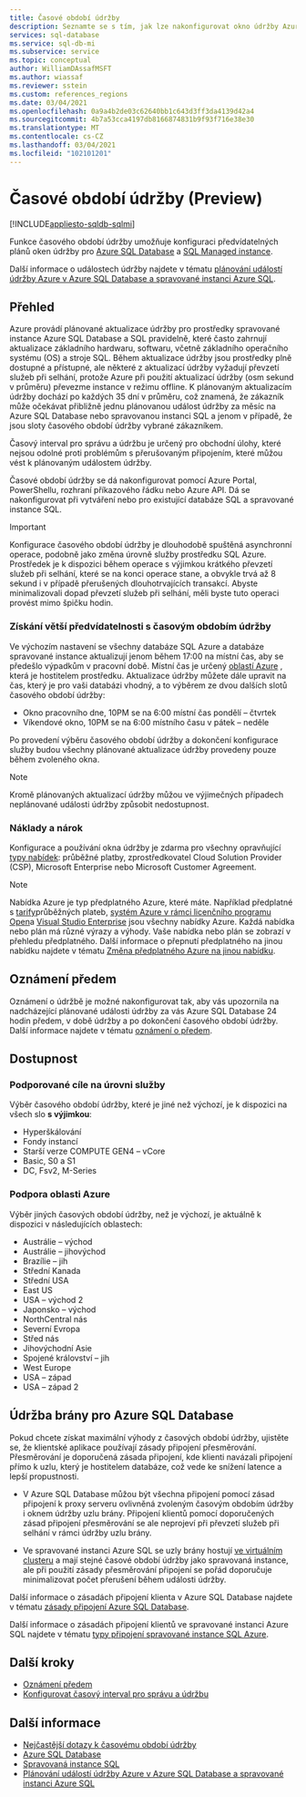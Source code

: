 ```yaml
---
title: Časové období údržby
description: Seznamte se s tím, jak lze nakonfigurovat okno údržby Azure SQL Database a spravované instance.
services: sql-database
ms.service: sql-db-mi
ms.subservice: service
ms.topic: conceptual
author: WilliamDAssafMSFT
ms.author: wiassaf
ms.reviewer: sstein
ms.custom: references_regions
ms.date: 03/04/2021
ms.openlocfilehash: 0a9a4b2de03c62640bb1c643d3ff3da4139d42a4
ms.sourcegitcommit: 4b7a53cca4197db8166874831b9f93f716e38e30
ms.translationtype: MT
ms.contentlocale: cs-CZ
ms.lasthandoff: 03/04/2021
ms.locfileid: "102101201"
---
```

# <a name="maintenance-window-preview"></a>Časové období údržby (Preview)
[!INCLUDE[appliesto-sqldb-sqlmi](../includes/appliesto-sqldb-sqlmi.md)]

Funkce časového období údržby umožňuje konfiguraci předvídatelných plánů oken údržby pro [Azure SQL Database](sql-database-paas-overview.md) a [SQL Managed instance](../managed-instance/sql-managed-instance-paas-overview.md). 

Další informace o událostech údržby najdete v tématu [plánování událostí údržby Azure v Azure SQL Database a spravované instanci Azure SQL](planned-maintenance.md).

## <a name="overview"></a>Přehled

Azure provádí plánované aktualizace údržby pro prostředky spravované instance Azure SQL Database a SQL pravidelně, které často zahrnují aktualizace základního hardwaru, softwaru, včetně základního operačního systému (OS) a stroje SQL. Během aktualizace údržby jsou prostředky plně dostupné a přístupné, ale některé z aktualizací údržby vyžadují převzetí služeb při selhání, protože Azure při použití aktualizací údržby (osm sekund v průměru) převezme instance v režimu offline.  K plánovaným aktualizacím údržby dochází po každých 35 dní v průměru, což znamená, že zákazník může očekávat přibližně jednu plánovanou událost údržby za měsíc na Azure SQL Database nebo spravovanou instanci SQL a jenom v případě, že jsou sloty časového období údržby vybrané zákazníkem.   

Časový interval pro správu a údržbu je určený pro obchodní úlohy, které nejsou odolné proti problémům s přerušovaným připojením, které můžou vést k plánovaným událostem údržby.

Časové období údržby se dá nakonfigurovat pomocí Azure Portal, PowerShellu, rozhraní příkazového řádku nebo Azure API. Dá se nakonfigurovat při vytváření nebo pro existující databáze SQL a spravované instance SQL.

> [!Important]
> Konfigurace časového období údržby je dlouhodobě spuštěná asynchronní operace, podobně jako změna úrovně služby prostředku SQL Azure. Prostředek je k dispozici během operace s výjimkou krátkého převzetí služeb při selhání, které se na konci operace stane, a obvykle trvá až 8 sekund i v případě přerušených dlouhotrvajících transakcí. Abyste minimalizovali dopad převzetí služeb při selhání, měli byste tuto operaci provést mimo špičku hodin.

### <a name="gain-more-predictability-with-maintenance-window"></a>Získání větší předvídatelnosti s časovým obdobím údržby

Ve výchozím nastavení se všechny databáze SQL Azure a databáze spravované instance aktualizují jenom během 17:00 na místní čas, aby se předešlo výpadkům v pracovní době. Místní čas je určený [oblastí Azure](https://azure.microsoft.com/global-infrastructure/geographies/) , která je hostitelem prostředku. Aktualizace údržby můžete dále upravit na čas, který je pro vaši databázi vhodný, a to výběrem ze dvou dalších slotů časového období údržby:
 
* Okno pracovního dne, 10PM se na 6:00 místní čas pondělí – čtvrtek
* Víkendové okno, 10PM se na 6:00 místního času v pátek – neděle

Po provedení výběru časového období údržby a dokončení konfigurace služby budou všechny plánované aktualizace údržby provedeny pouze během zvoleného okna.   

> [!Note]
> Kromě plánovaných aktualizací údržby můžou ve výjimečných případech neplánované události údržby způsobit nedostupnost. 

### <a name="cost-and-eligibility"></a>Náklady a nárok

Konfigurace a používání okna údržby je zdarma pro všechny opravňující [typy nabídek](https://azure.microsoft.com/support/legal/offer-details/): průběžné platby, zprostředkovatel Cloud Solution Provider (CSP), Microsoft Enterprise nebo Microsoft Customer Agreement.

> [!Note]
> Nabídka Azure je typ předplatného Azure, které máte. Například předplatné s [tarify](https://azure.microsoft.com/offers/ms-azr-0003p/)průběžných plateb, [systém Azure v rámci licenčního programu Open](https://azure.microsoft.com/en-us/offers/ms-azr-0111p/)a [Visual Studio Enterprise](https://azure.microsoft.com/en-us/offers/ms-azr-0063p/) jsou všechny nabídky Azure. Každá nabídka nebo plán má různé výrazy a výhody. Vaše nabídka nebo plán se zobrazí v přehledu předplatného. Další informace o přepnutí předplatného na jinou nabídku najdete v tématu [Změna předplatného Azure na jinou nabídku](/azure/cost-management-billing/manage/switch-azure-offer).

## <a name="advance-notifications"></a>Oznámení předem

Oznámení o údržbě je možné nakonfigurovat tak, aby vás upozornila na nadcházející plánované události údržby za vás Azure SQL Database 24 hodin předem, v době údržby a po dokončení časového období údržby. Další informace najdete v tématu [oznámení o předem](advance-notifications.md).

## <a name="availability"></a>Dostupnost

### <a name="supported-service-level-objectives"></a>Podporované cíle na úrovni služby

Výběr časového období údržby, které je jiné než výchozí, je k dispozici na všech slo **s výjimkou**:
* Hyperškálování 
* Fondy instancí
* Starší verze COMPUTE GEN4 – vCore
* Basic, S0 a S1 
* DC, Fsv2, M-Series

### <a name="azure-region-support"></a>Podpora oblasti Azure

Výběr jiných časových období údržby, než je výchozí, je aktuálně k dispozici v následujících oblastech:

- Austrálie – východ
- Austrálie – jihovýchod
- Brazílie – jih
- Střední Kanada
- Střední USA
- East US
- USA – východ 2
- Japonsko – východ
- NorthCentral nás
- Severní Evropa
- Střed nás
- Jihovýchodní Asie
- Spojené království – jih
- West Europe
- USA – západ
- USA – západ 2

## <a name="gateway-maintenance-for-azure-sql-database"></a>Údržba brány pro Azure SQL Database

Pokud chcete získat maximální výhody z časových období údržby, ujistěte se, že klientské aplikace používají zásady připojení přesměrování. Přesměrování je doporučená zásada připojení, kde klienti navázali připojení přímo k uzlu, který je hostitelem databáze, což vede ke snížení latence a lepší propustnosti.  

* V Azure SQL Database můžou být všechna připojení pomocí zásad připojení k proxy serveru ovlivněná zvoleným časovým obdobím údržby i oknem údržby uzlu brány. Připojení klientů pomocí doporučených zásad připojení přesměrování se ale neprojeví při převzetí služeb při selhání v rámci údržby uzlu brány. 

* Ve spravované instanci Azure SQL se uzly brány hostují [ve virtuálním clusteru](../../azure-sql/managed-instance/connectivity-architecture-overview.md#virtual-cluster-connectivity-architecture) a mají stejné časové období údržby jako spravovaná instance, ale při použití zásady přesměrování připojení se pořád doporučuje minimalizovat počet přerušení během události údržby.

Další informace o zásadách připojení klienta v Azure SQL Database najdete v tématu [zásady připojení Azure SQL Database](../database/connectivity-architecture.md#connection-policy). 

Další informace o zásadách připojení klientů ve spravované instanci Azure SQL najdete v tématu [typy připojení spravované instance SQL Azure](../../azure-sql/managed-instance/connection-types-overview.md).


## <a name="next-steps"></a>Další kroky

* [Oznámení předem](advance-notifications.md)
* [Konfigurovat časový interval pro správu a údržbu](maintenance-window-configure.md)

## <a name="learn-more"></a>Další informace

* [Nejčastější dotazy k časovému období údržby](maintenance-window-faq.yml)
* [Azure SQL Database](sql-database-paas-overview.md) 
* [Spravovaná instance SQL](../managed-instance/sql-managed-instance-paas-overview.md)
* [Plánování událostí údržby Azure v Azure SQL Database a spravované instanci Azure SQL](planned-maintenance.md)




